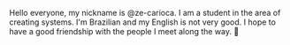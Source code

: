 Hello everyone, my nickname is @ze-carioca. I am a student in the area of ​​creating systems. 
I'm Brazilian and my English is not very good. 
I hope to have a good friendship with the people I meet along the way. 🙂
